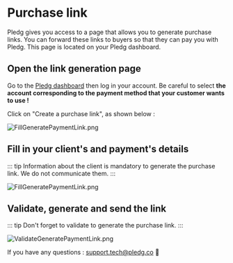 # Purchase link

Pledg gives you access to a page that allows you to generate purchase links. You can forward these links to buyers so that they can pay you with Pledg.
This page is located on your Pledg dashboard.

## Open the link generation page

Go to the [Pledg dashboard](https://dashboard.ecard.pledg.co/) then log in your account.
Be careful to select **the account corresponding to the payment method that your customer wants to use !**

Click on "Create a purchase link", as shown below :

![FillGeneratePaymentLink.png](https://pledg-assets.s3-eu-west-1.amazonaws.com/ecard-plugin-doc/dashboard/en/AccesGeneratePaymentLink.png)

## Fill in your client's and payment's details

::: tip
Information about the client is mandatory to generate the purchase link. We do not communicate them.
:::

![FillGeneratePaymentLink.png](https://pledg-assets.s3-eu-west-1.amazonaws.com/ecard-plugin-doc/dashboard/en/FillGeneratePaymentLink.png)

## Validate, generate and send the link

::: tip
Don't forget to validate to generate the purchase link.
:::

![ValidateGeneratePaymentLink.png](https://pledg-assets.s3-eu-west-1.amazonaws.com/ecard-plugin-doc/dashboard/en/ValidateGeneratePaymentLink.png)

If you have any questions : support.tech@pledg.co 👋
